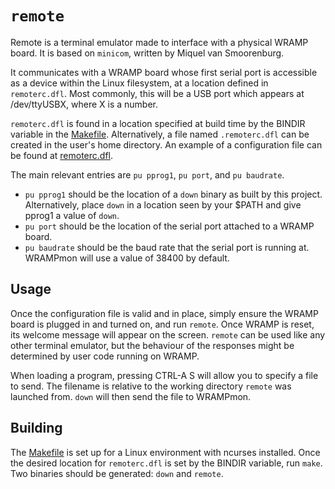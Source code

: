 # `remote`

Remote is a terminal emulator made to interface with a physical WRAMP board.
It is based on `minicom`, written by Miquel van Smoorenburg.

It communicates with a WRAMP board whose first serial port is accessible as
a device within the Linux filesystem, at a location defined in `remoterc.dfl`.
Most commonly, this will be a USB port which appears at /dev/ttyUSBX, where X
is a number.

`remoterc.dfl` is found in a location specified at build time by the BINDIR
variable in the [Makefile](Makefile).
Alternatively, a file named `.remoterc.dfl` can be created in the user's home
directory. An example of a configuration file can be found at [remoterc.dfl](remoterc.dfl).

The main relevant entries are `pu pprog1`, `pu port`, and `pu baudrate`.
* `pu pprog1` should be the location of a `down` binary as built by this project.
Alternatively, place `down` in a location seen by your $PATH and give pprog1
a value of `down`.
* `pu port` should be the location of the serial port attached to a WRAMP board.
* `pu baudrate` should be the baud rate that the serial port is running at.
WRAMPmon will use a value of 38400 by default.

## Usage

Once the configuration file is valid and in place, simply ensure the WRAMP
board is plugged in and turned on, and run `remote`.
Once WRAMP is reset, its welcome message will appear on the screen.
`remote` can be used like any other terminal emulator, but the behaviour of
the responses might be determined by user code running on WRAMP.

When loading a program, pressing CTRL-A S will allow you to specify a file to
send. The filename is relative to the working directory `remote` was launched
from. `down` will then send the file to WRAMPmon.

## Building

The [Makefile](Makefile) is set up for a Linux environment with ncurses installed.
Once the desired location for `remoterc.dfl` is set by the BINDIR variable,
run `make`.
Two binaries should be generated: `down` and `remote`.

